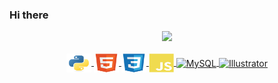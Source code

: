 ### Hi there

<div align="center">
  <a href="https://github.com/n-elsner">
  <img height="180em" src="https://github-readme-stats.vercel.app/api?username=nairoelsner&show_icons=true&theme=gruvbox&include_all_commits=true&count_private=true"/>
  <!-- <img height="180em" src="https://github-readme-stats.vercel.app/api/top-langs/?username=nairoelsner&layout=compact&langs_count=7&theme=gruvbox"/> -->
</div>

 <div align="center", style="display: inline_block"><br>
   <img align="center" alt="Python" height="30" width="40" src="https://raw.githubusercontent.com/devicons/devicon/master/icons/python/python-original.svg">
   <!-- <img align="center" alt="PHP" height="30" width="40" src="https://cdn.jsdelivr.net/gh/devicons/devicon/icons/php/php-plain.svg"> -->
   <img align="center" alt="HTML" height="30" width="40" src="https://raw.githubusercontent.com/devicons/devicon/master/icons/html5/html5-original.svg">
   <img align="center" alt="CSS" height="30" width="40" src="https://raw.githubusercontent.com/devicons/devicon/master/icons/css3/css3-original.svg">
   <img align="center" alt="JavaScript" height="30" width="40" src="https://raw.githubusercontent.com/devicons/devicon/master/icons/javascript/javascript-plain.svg">
   <img align="center" alt="MySQL" height="30" width="40" src="https://cdn.jsdelivr.net/gh/devicons/devicon/icons/mysql/mysql-original.svg">
   <img align="center" alt="Illustrator" height="30" width="40" src="https://cdn.jsdelivr.net/gh/devicons/devicon/icons/illustrator/illustrator-line.svg">
 </div>
  
  ##
